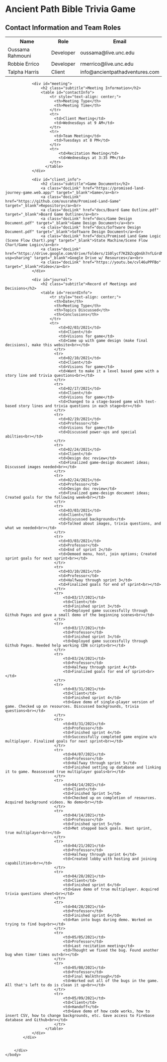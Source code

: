 <!DOCTYPE html>
<html lang="en">
    <head>
        <meta charset="UTF-8">
        <meta name="viewport" content="width=device-width, initial-scale=1.0">
        <link rel = "stylesheet" href = "styles.css">
        <title>Ancient Path Bible Trivia Game</title>
    </head>
    <body>
        <div id="root"></div>
            <h1 id="title">Ancient Path Bible Trivia Game</h1>
            <div id="bodyy">
                <div id="contact">
                    <h2 class="subtitle">Contact Information and Team Roles</h2> 
                    <table id="contactInfo">
                        <tr style="text-align: center;">
                          <th>Name</th>
                          <th>Role</th>
                          <th>Email</th>
                        </tr>
                        <tr>
                          <td>Oussama Rahmouni</td>
                          <td>Developer</td>
                          <td>oussama@live.unc.edu</td>
                        </tr>
                        <tr>
                          <td>Robbie Errico</td>
                          <td>Developer</td>
                          <td>rmerrico@live.unc.edu</td>
                        </tr>
                        <tr>
                            <td>Talpha Harris</td>
                            <td>Client</td>
                            <td>info@ancientpathadventures.com</td>
                        </tr>
                      </table>
                </div>

                <div id="meeting">
                    <h2 class="subtitle">Meeting Information</h2>
                    <table id="contactInfo">
                        <tr style="text-align: center;">
                          <th>Meeting Type</th>
                          <th>Meeting Time</th>
                        </tr>
                        <tr>
                          <td>Client Meeting</td>
                          <td>Wednesdays at 9 AM</td>
                        </tr>
                        <tr>
                          <td>Team Meeting</td>
                          <td>Tuesdays at 8 PM</td>
                        </tr>
                        <tr>
                            <td>Recitation Meeting</td>
                            <td>Wednesdays at 3:35 PM</td>
                        </tr>
                      </table>
                </div>

                <div id="client_info">
                    <h2 class="subtitle">Game Documents</h2>
                    <a class="docLink" href="https://promised-land-journey-game.web.app/" target="_blank">Game</a><br>
                    <a class="docLink" href="https://github.com/ousrahm/Promised-Land-Game" target="_blank">Repository</a><br>
                    <a class="docLink" href="docs/Board Game Outline.pdf" target="_blank">Board Game Outline</a><br>
                    <a class="docLink" href="docs/Game Design Document.pdf" target="_blank">Game Design Document</a><br>
                    <a class="docLink" href="docs/Software Design Document.pdf" target="_blank">Software Design Document</a><br>
                    <a class="docLink" href="docs/Promised Land Game Logic (Scene Flow Chart).png" target="_blank">State Machine/Scene Flow Chart/Game Logic</a><br>
                    <a class="docLink" href="https://drive.google.com/drive/folders/1S0lycf7KZ8ZcgQnGh7nfLGrdNzwCx1Dt?usp=sharing" target="_blank">Google Drive w/ Resources</a><br>
                    <a class="docLink" href="https://youtu.be/cvl46uPPFBo" target="_blank">Video</a><br>
                </div>

                <div id="journal">
                    <h2 class="subtitle">Record of Meetings and Decisions</h2>
                    <table id="recordInfo">
                        <tr style="text-align: center;">
                          <th>Date</th>
                          <th>Meeting Type</th>
                          <th>Topics Discussed</th>
                          <th>Conclusions</th>
                        </tr>
                        <tr>
                            <td>02/03/2021</td>
                            <td>Client</td>
                            <td>Visions for game</td>
                            <td>Come up with game design (make final decisions), make this website<br></td>
                          </tr>
                          <tr>
                            <td>02/10/2021</td>
                            <td>Client</td>
                            <td>Visions for game</td>
                            <td>Want to make it a level based game with a story line and trivia questions<br></td>
                          </tr>
                          <tr>
                            <td>02/17/2021</td>
                            <td>Client</td>
                            <td>Visions for game</td>
                            <td>Changed to a stage-based game with text-based story lines and trivia questions in each stage<br></td>
                          </tr>
                          <tr>
                            <td>02/19/2021</td>
                            <td>Professor</td>
                            <td>Visions for game</td>
                            <td>Discussed power-ups and special abilties<br></td>
                          </tr>
                          <tr>
                            <td>02/24/2021</td>
                            <td>Client</td>
                            <td>Design doc review</td>
                            <td>Finalized game-design document ideas; Discussed images needed<br></td>
                          </tr>
                          <tr>
                            <td>02/24/2021</td>
                            <td>Professor</td>
                            <td>Design doc review</td>
                            <td>Finalized game-design document ideas; Created goals for the following week<br></td>
                          </tr>
                          <tr>
                            <td>03/03/2021</td>
                            <td>Client</td>
                            <td>Discussed backgrounds</td>
                            <td>Talked about images, trivia questions, and what we needed<br></td>
                          </tr>
                          <tr>
                            <td>03/03/2021</td>
                            <td>Professor</td>
                            <td>End of sprint 2</td>
                            <td>Demoed menu, host, join options; Created sprint goals for next sprint<br></td>
                          </tr>
                          <tr>
                            <td>03/10/2021</td>
                            <td>Professor</td>
                            <td>Halfway through sprint 3</td>
                            <td>Finalized goals for end of sprint<br></td>
                          </tr>
                          <tr>
                              <td>03/17/2021</td>
                              <td>Client</td>
                              <td>Finished sprint 3</td>
                              <td>Deployed game successfully through Github Pages and gave a small demo of the beginning scenes<br></td>
                          </tr>
                          <tr>
                              <td>03/17/2021</td>
                              <td>Professor</td>
                              <td>Finished sprint 3</td>
                              <td>Deployed game successfully through Github Pages. Needed help working CDN scripts<br></td>
                          </tr>
                          <tr>
                              <td>03/24/2021</td>
                              <td>Professor</td>
                              <td>Halfway through sprint 4</td>
                              <td>Finalized goals for end of sprint<br></td>
                          </tr>
                          <tr>
                              <td>03/31/2021</td>
                              <td>Client</td>
                              <td>Finished sprint 4</td>
                              <td>Gave demo of single-player version of game. Checked up on resources. Discussed backgrounds, trivia questions<br></td>
                          </tr>
                          <tr>
                              <td>03/31/2021</td>
                              <td>Professor</td>
                              <td>Finished sprint 4</td>
                              <td>Successfully completed game engine w/o multiplayer. Finalized goals for next sprint<br></td>
                          </tr>
                          <tr>
                              <td>04/07/2021</td>
                              <td>Professor</td>
                              <td>Halfway through sprint 5</td>
                              <td>Finished setting up database and linking it to game. Reassessed true multiplayer goals<br></td>
                          </tr>
                          <tr>
                              <td>04/14/2021</td>
                              <td>Client</td>
                              <td>Finished Sprint 5</td>
                              <td>Checked up on completion of resources. Acquired background videos. No demo<br></td>
                          </tr>
                          <tr>
                              <td>04/14/2021</td>
                              <td>Professor</td>
                              <td>Finished sprint 5</td>
                              <td>Met stepped back goals. Next sprint, true multiplayer<br></td>
                          </tr>
                          <tr>
                              <td>04/21/2021</td>
                              <td>Professor</td>
                              <td>Halfway through sprint 6</td>
                              <td>Created lobby with hosting and joining capabilities<br></td>
                          </tr>
                          <tr>
                              <td>04/28/2021</td>
                              <td>Client</td>
                              <td>Finished sprint 6</td>
                              <td>Gave demo of true multiplayer. Acquired trivia questions sheet<br></td>
                          </tr>
                          <tr>
                              <td>04/28/2021</td>
                              <td>Professor</td>
                              <td>Finished sprint 6</td>
                              <td>Ran into bugs during demo. Worked on trying to find bug<br></td>
                          </tr>
                          <tr>
                              <td>05/05/2021</td>
                              <td>Professor</td>
                              <td>Last recitation meeting</td>
                              <td>Thought we fixed the bug. Found another bug when timer times out<br></td>
                          </tr>
                          <tr>
                              <td>05/08/2021</td>
                              <td>Professor</td>
                              <td>Final Walkthrough</td>
                              <td>Worked out all of the bugs in the game. All that's left to do is clean it up<br></td>
                          </tr>
                          <tr>
                              <td>05/09/2021</td>
                              <td>Client</td>
                              <td>Handoff</td>
                              <td>Gave demo of how code works, how to insert CSV, how to change backgrounds, etc. Gave access to Firebase database and Github<br></td>
                          </tr>
                      </table>
                </div>
            </div>

            
        </div>
    </body>
</html>


